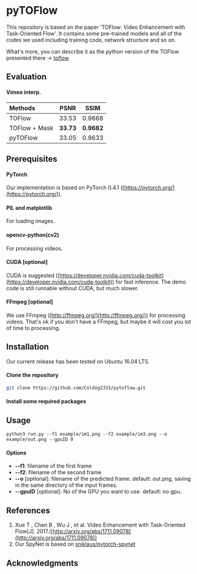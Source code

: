 # pyTOFlow

This repository is based on the paper 'TOFlow: Video Enhancement with Task-Oriented Flow'. It contains some pre-trained models and all of the codes we used including training code, network structure and so on.


What's more, you can describe it as the python version of the TOFlow presented there ->  [toflow](https://github.com/anchen1011/toflow)

## Evaluation

#### Vimeo interp.
| Methods | PSNR | SSIM |
| :-- | -- | -- |
| TOFlow | 33.53 | 0.9668 |
| TOFlow + Mask | **33.73** | **0.9682** |
| pyTOFlow | 33.05 | 0.9633 |

## Prerequisites

#### PyTorch

  Our implementation is based on PyTorch 0.4.1 ([https://pytorch.org/](https://pytorch.org/)).

#### PIL and matplotlib

  For loading images.

#### opencv-python(cv2)

  For processing videos.

#### CUDA [optional]

  CUDA is suggested ([https://developer.nvidia.com/cuda-toolkit](https://developer.nvidia.com/cuda-toolkit)) for fast inference. The demo code is still runnable without CUDA, but much slower.

#### FFmpeg [optional]

  We use FFmpeg ([http://ffmpeg.org/](http://ffmpeg.org/)) for processing videos. That's ok if you don't have a FFmpeg, but maybe it will cost you lot of time to processing.


## Installation

Our current release has been tested on Ubuntu 16.04 LTS.

#### Clone the repository

```sh
git clone https://github.com/Coldog2333/pytoflow.git
```
#### Install some required packages


## Usage

```
python3 run.py --f1 example/im1.png --f2 example/im3.png --o example/out.png --gpuID 0
``` 

#### Options

+ **--f1**: filename of the first frame
+ **--f2**: filename of the second frame
+ **--o** [optional]: filename of the predicted frame. default: out.png, saving in the same directory of the input frames.
+ **--gpuID** [optional]: No of the GPU you want to use. default: no gpu.


## References

1. Xue T , Chen B , Wu J , et al. Video Enhancement with Task-Oriented Flow[J]. 2017.([http://arxiv.org/abs/1711.09078](http://arxiv.org/abs/1711.09078))
2. Our SpyNet is based on [sniklaus/pytorch-spynet](https://github.com/sniklaus/pytorch-spynet)


## Acknowledgments

